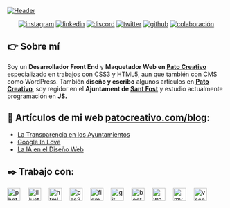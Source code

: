 [![Header](https://patocreativo.com/wp-content/uploads/2023/06/cover.jpg "Header")](https://www.linkedin.com/in/albertbastidamarfil/) <p style="text-align: center;">[![instagram](https://img.shields.io/static/v1?label=&message=instagram&color=5B51D8&logo=instagram&logoColor=white&style=for-the-badge)](https://instagram.com/marfil92)
[![linkedin](https://img.shields.io/static/v1?label=&message=linkedin&color=0e76a8&logo=linkedin&logoColor=white&style=for-the-badge)](https://linkedin.com/in/albertbastidamarfil)
[![discord](https://img.shields.io/static/v1?label=&message=discord&color=7289da&logo=discord&logoColor=white&style=for-the-badge)](https://discordapp.com/users/marfil92)
[![twitter](https://img.shields.io/static/v1?label=&message=twitter&color=1DA1F2&logo=twitter&logoColor=white&style=for-the-badge)](https://twitter.com/bastida2023)
[![github](https://img.shields.io/static/v1?label=&message=github&color=171515&logo=github&logoColor=white&style=for-the-badge)](https://github.com/marfil92)
[![colaboración](https://img.shields.io/static/v1?label=&message=PATOCREATIVO&color=yellow&logo=teach&logoColor=white&style=for-the-badge)](https://patocreativo.com)</p>

## 👉 Sobre mí
Soy un **Desarrollador Front End** y **Maquetador Web en [Pato Creativo](https://patocreativo.com)** especializado en trabajos con CSS3 y HTML5, aun que también con CMS como WordPress.
También **diseño y escribo** algunos artículos en **[Pato Creativo](https://patocreativo.com/blog)**, soy regidor en el **Ajuntament de [Sant Fost](https://santfost.cat)** y estudio actualmente programación en **JS.**

## 📝 Artículos de mi web [patocreativo.com/blog](https://patocreativo.com/blog):
- [La Transparencia en los Ayuntamientos](https://patocreativo.com/la-transparencia-de-los-ayuntamientos/)
- [Google In Love](https://patocreativo.com/google-in-love/)
- [La IA en el Diseño Web](https://patocreativo.com/ia-diseno-web)

###

## ✒️ Trabajo con:  

<div align="left">
  <img src="https://cdn.jsdelivr.net/gh/devicons/devicon/icons/photoshop/photoshop-plain.svg" height="30" alt="photoshop logo"  />
  <img width="10" />
  <img src="https://cdn.jsdelivr.net/gh/devicons/devicon/icons/illustrator/illustrator-plain.svg" height="30" alt="illustrator logo"  />
  <img width="10" />
  <img src="https://cdn.jsdelivr.net/gh/devicons/devicon/icons/html5/html5-original.svg" height="30" alt="html5 logo"  />
  <img width="10" />
  <img src="https://cdn.jsdelivr.net/gh/devicons/devicon/icons/css3/css3-original.svg" height="30" alt="css3 logo"  />
  <img width="10" />
  <img src="https://cdn.jsdelivr.net/gh/devicons/devicon/icons/figma/figma-original.svg" height="30" alt="figma logo"  />
  <img width="10" />
  <img src="https://cdn.jsdelivr.net/gh/devicons/devicon/icons/git/git-original.svg" height="30" alt="git logo"  />
  <img width="10" />
  <img src="https://cdn.jsdelivr.net/gh/devicons/devicon/icons/bootstrap/bootstrap-original.svg" height="30" alt="bootstrap logo"  />
  <img width="10" />
  <img src="https://cdn.jsdelivr.net/gh/devicons/devicon/icons/woocommerce/woocommerce-original.svg" height="30" alt="woocommerce logo"  />
  <img width="10" />
  <img src="https://cdn.jsdelivr.net/gh/devicons/devicon/icons/mysql/mysql-original.svg" height="30" alt="mysql logo"  />
  <img width="10" />
  <img src="https://cdn.jsdelivr.net/gh/devicons/devicon/icons/vscode/vscode-original.svg" height="30" alt="vscode logo"  />
</div>
